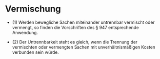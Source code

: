# Vermischung

- (1) Werden bewegliche Sachen miteinander untrennbar vermischt oder vermengt, so finden die Vorschriften des § 947 entsprechende Anwendung.

- (2) Der Untrennbarkeit steht es gleich, wenn die Trennung der vermischten oder vermengten Sachen mit unverhältnismäßigen Kosten verbunden sein würde.


